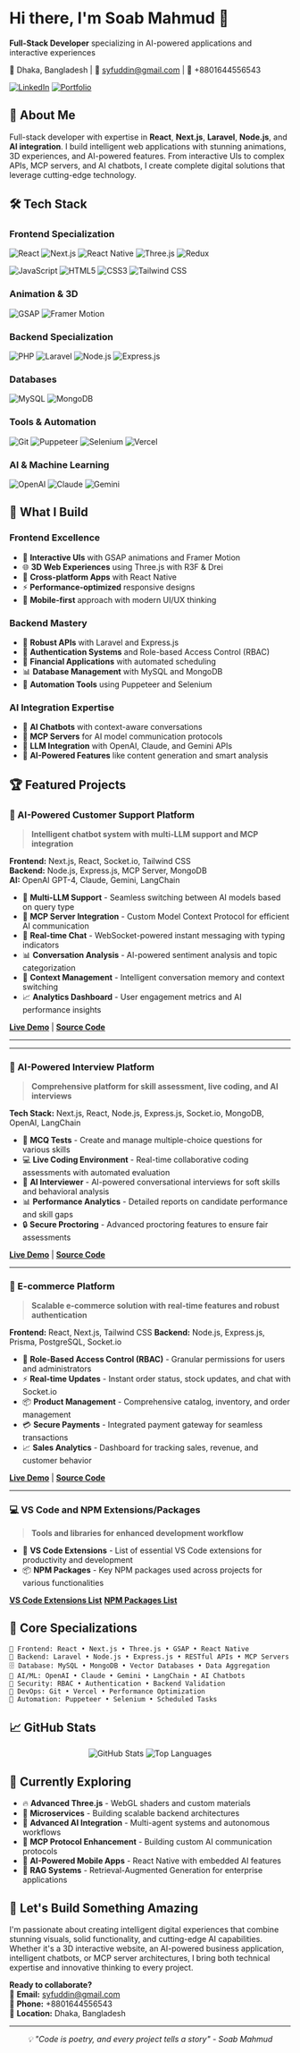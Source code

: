 # Hi there, I'm Soab Mahmud 👋

**Full-Stack Developer** specializing in AI-powered applications and interactive experiences

📍 Dhaka, Bangladesh | 📧 syfuddin@gmail.com | 📱 +8801644556543

[![LinkedIn](https://img.shields.io/badge/LinkedIn-0077B5?style=for-the-badge&logo=linkedin&logoColor=white)](https://www.linkedin.com/in/syfuddhin)
[![Portfolio](https://img.shields.io/badge/Portfolio-FF5722?style=for-the-badge&logo=todoist&logoColor=white)](https://syfuddhin.com)

## 🚀 About Me

Full-stack developer with expertise in **React**, **Next.js**, **Laravel**, **Node.js**, and **AI integration**. I build intelligent web applications with stunning animations, 3D experiences, and AI-powered features. From interactive UIs to complex APIs, MCP servers, and AI chatbots, I create complete digital solutions that leverage cutting-edge technology.

## 🛠️ Tech Stack

### **Frontend Specialization**
![React](https://img.shields.io/badge/React-20232A?style=for-the-badge&logo=react&logoColor=61DAFB)
![Next.js](https://img.shields.io/badge/Next.js-000000?style=for-the-badge&logo=next.js&logoColor=white)
![React Native](https://img.shields.io/badge/React_Native-20232A?style=for-the-badge&logo=react&logoColor=61DAFB)
![Three.js](https://img.shields.io/badge/Three.js-000000?style=for-the-badge&logo=three.js&logoColor=white)
![Redux](https://img.shields.io/badge/Redux-593D88?style=for-the-badge&logo=redux&logoColor=white)

![JavaScript](https://img.shields.io/badge/JavaScript-F7DF1E?style=for-the-badge&logo=javascript&logoColor=black)
![HTML5](https://img.shields.io/badge/HTML5-E34F26?style=for-the-badge&logo=html5&logoColor=white)
![CSS3](https://img.shields.io/badge/CSS3-1572B6?style=for-the-badge&logo=css3&logoColor=white)
![Tailwind CSS](https://img.shields.io/badge/Tailwind_CSS-38B2AC?style=for-the-badge&logo=tailwind-css&logoColor=white)

### **Animation & 3D**
![GSAP](https://img.shields.io/badge/GSAP-88CE02?style=for-the-badge&logo=greensock&logoColor=white)
![Framer Motion](https://img.shields.io/badge/Framer_Motion-0055FF?style=for-the-badge&logo=framer&logoColor=white)

### **Backend Specialization**
![PHP](https://img.shields.io/badge/PHP-777BB4?style=for-the-badge&logo=php&logoColor=white)
![Laravel](https://img.shields.io/badge/Laravel-FF2D20?style=for-the-badge&logo=laravel&logoColor=white)
![Node.js](https://img.shields.io/badge/Node.js-43853D?style=for-the-badge&logo=node.js&logoColor=white)
![Express.js](https://img.shields.io/badge/Express.js-404D59?style=for-the-badge&logo=express&logoColor=white)

### **Databases**
![MySQL](https://img.shields.io/badge/MySQL-005C84?style=for-the-badge&logo=mysql&logoColor=white)
![MongoDB](https://img.shields.io/badge/MongoDB-4EA94B?style=for-the-badge&logo=mongodb&logoColor=white)

### **Tools & Automation**
![Git](https://img.shields.io/badge/Git-F05032?style=for-the-badge&logo=git&logoColor=white)
![Puppeteer](https://img.shields.io/badge/Puppeteer-40B5A4?style=for-the-badge&logo=puppeteer&logoColor=white)
![Selenium](https://img.shields.io/badge/Selenium-43B02A?style=for-the-badge&logo=selenium&logoColor=white)
![Vercel](https://img.shields.io/badge/Vercel-000000?style=for-the-badge&logo=vercel&logoColor=white)

### **AI & Machine Learning**
![OpenAI](https://img.shields.io/badge/OpenAI-412991?style=for-the-badge&logo=openai&logoColor=white)
![Claude](https://img.shields.io/badge/Claude-FF6B35?style=for-the-badge&logo=anthropic&logoColor=white)
![Gemini](https://img.shields.io/badge/Gemini-4285F4?style=for-the-badge&logo=google&logoColor=white)

## 🌟 What I Build

### **Frontend Excellence**
- 🎨 **Interactive UIs** with GSAP animations and Framer Motion
- 🌐 **3D Web Experiences** using Three.js with R3F & Drei
- 📱 **Cross-platform Apps** with React Native
- ⚡ **Performance-optimized** responsive designs
- 🎯 **Mobile-first** approach with modern UI/UX thinking

### **Backend Mastery**
- 🔧 **Robust APIs** with Laravel and Express.js
- 🔐 **Authentication Systems** and Role-based Access Control (RBAC)
- 🏦 **Financial Applications** with automated scheduling
- 📊 **Database Management** with MySQL and MongoDB
- 🤖 **Automation Tools** using Puppeteer and Selenium

### **AI Integration Expertise**
- 🤖 **AI Chatbots** with context-aware conversations
- 🔌 **MCP Servers** for AI model communication protocols
- 🧠 **LLM Integration** with OpenAI, Claude, and Gemini APIs
- 📝 **AI-Powered Features** like content generation and smart analysis

## 🏆 Featured Projects

### 🤖 AI-Powered Customer Support Platform
> **Intelligent chatbot system with multi-LLM support and MCP integration**

**Frontend:** Next.js, React, Socket.io, Tailwind CSS  
**Backend:** Node.js, Express.js, MCP Server, MongoDB  
**AI:** OpenAI GPT-4, Claude, Gemini, LangChain

- 🧠 **Multi-LLM Support** - Seamless switching between AI models based on query type
- 🔌 **MCP Server Integration** - Custom Model Context Protocol for efficient AI communication
- 💬 **Real-time Chat** - WebSocket-powered instant messaging with typing indicators
- 📊 **Conversation Analysis** - AI-powered sentiment analysis and topic categorization
- 🔄 **Context Management** - Intelligent conversation memory and context switching
- 📈 **Analytics Dashboard** - User engagement metrics and AI performance insights

[**Live Demo**](https://your-ai-chatbot-demo.com) | [**Source Code**](https://github.com/yourusername/ai-support-platform)

---

---

### 🎯 AI-Powered Interview Platform
> **Comprehensive platform for skill assessment, live coding, and AI interviews**

**Tech Stack:** Next.js, React, Node.js, Express.js, Socket.io, MongoDB, OpenAI, LangChain

- 📝 **MCQ Tests** - Create and manage multiple-choice questions for various skills
- 💻 **Live Coding Environment** - Real-time collaborative coding assessments with automated evaluation
- 🤖 **AI Interviewer** - AI-powered conversational interviews for soft skills and behavioral analysis
- 📊 **Performance Analytics** - Detailed reports on candidate performance and skill gaps
- 🔒 **Secure Proctoring** - Advanced proctoring features to ensure fair assessments

[**Live Demo**](https://your-interview-platform-demo.com) | [**Source Code**](https://github.com/yourusername/ai-interview-platform)

---

### 🛒 E-commerce Platform
> **Scalable e-commerce solution with real-time features and robust authentication**

**Frontend:** React, Next.js, Tailwind CSS
**Backend:** Node.js, Express.js, Prisma, PostgreSQL, Socket.io

- 🔐 **Role-Based Access Control (RBAC)** - Granular permissions for users and administrators
- ⚡ **Real-time Updates** - Instant order status, stock updates, and chat with Socket.io
- 📦 **Product Management** - Comprehensive catalog, inventory, and order management
- 💳 **Secure Payments** - Integrated payment gateway for seamless transactions
- 📈 **Sales Analytics** - Dashboard for tracking sales, revenue, and customer behavior

[**Live Demo**](https://your-ecommerce-demo.com) | [**Source Code**](https://github.com/yourusername/ecommerce-platform)

---

### 💻 VS Code and NPM Extensions/Packages
> **Tools and libraries for enhanced development workflow**

- 🚀 **VS Code Extensions** - List of essential VS Code extensions for productivity and development
- 📦 **NPM Packages** - Key NPM packages used across projects for various functionalities

[**VS Code Extensions List**](https://marketplace.visualstudio.com/)
[**NPM Packages List**](https://www.npmjs.com/)

## 💼 Core Specializations

```
🎨 Frontend: React • Next.js • Three.js • GSAP • React Native
🔧 Backend: Laravel • Node.js • Express.js • RESTful APIs • MCP Servers
🗄️ Database: MySQL • MongoDB • Vector Databases • Data Aggregation
🤖 AI/ML: OpenAI • Claude • Gemini • LangChain • AI Chatbots
🔐 Security: RBAC • Authentication • Backend Validation
🚀 DevOps: Git • Vercel • Performance Optimization
🔧 Automation: Puppeteer • Selenium • Scheduled Tasks
```

## 📈 GitHub Stats

<div align="center">
  <img src="https://github-readme-stats.vercel.app/api?username=yourusername&show_icons=true&theme=radical" alt="GitHub Stats" />
  <img src="https://github-readme-stats.vercel.app/api/top-langs/?username=yourusername&layout=compact&theme=radical" alt="Top Languages" />
</div>

## 🎯 Currently Exploring

- 🔥 **Advanced Three.js** - WebGL shaders and custom materials
- 🚀 **Microservices** - Building scalable backend architectures
- 🤖 **Advanced AI Integration** - Multi-agent systems and autonomous workflows
- 🔌 **MCP Protocol Enhancement** - Building custom AI communication protocols
- 📱 **AI-Powered Mobile Apps** - React Native with embedded AI features
- 🧠 **RAG Systems** - Retrieval-Augmented Generation for enterprise applications

## 🤝 Let's Build Something Amazing

I'm passionate about creating intelligent digital experiences that combine stunning visuals, solid functionality, and cutting-edge AI capabilities. Whether it's a 3D interactive website, an AI-powered business application, intelligent chatbots, or MCP server architectures, I bring both technical expertise and innovative thinking to every project.

**Ready to collaborate?**  
📧 **Email:** syfuddin@gmail.com  
📱 **Phone:** +8801644556543  
📍 **Location:** Dhaka, Bangladesh

---

<div align="center">
  <i>💡 "Code is poetry, and every project tells a story" - Soab Mahmud</i>
</div>
